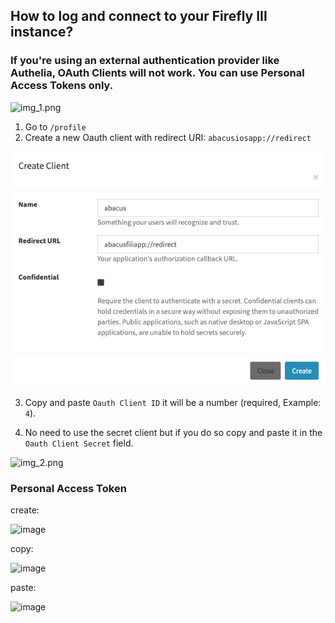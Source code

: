 ## How to log and connect to your Firefly III instance?

### If you're using an external authentication provider like Authelia, OAuth Clients will not work. You can use Personal Access Tokens only.

![img_1.png](img_1.png)
1. Go to `/profile` 
2. Create a new Oauth client with redirect URI: `abacusiosapp://redirect`

![img.png](img.png)

3. Copy and paste `Oauth Client ID` it will be a number (required, Example: `4`).

4. No need to use the secret client but if you do so copy and paste it in the `Oauth Client Secret` field.

<img alt="img_2.png" height="670" src="img_2.png" width="300"/>

### Personal Access Token

create:

<img width="840" alt="image" src="https://github.com/victorbalssa/abacus/assets/12813321/f92c8bba-5c48-4b5c-b2be-5eddfb53e6f2">

copy:

<img width="823" alt="image" src="https://github.com/victorbalssa/abacus/assets/12813321/ae91cb88-b994-48ab-87b6-f77d11a99cbd">

paste:

<img width="390" alt="image" src="https://github.com/victorbalssa/abacus/assets/12813321/f8ea01bd-40c2-4f1f-ac95-6be4f2ae9a47">
